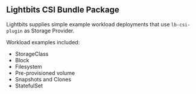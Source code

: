 
## Lightbits CSI Bundle Package

Lightbits supplies simple example workload deployments that use `lb-csi-plugin` as Storage Provider.

Workload examples included:

- StorageClass
- Block
- Filesystem
- Pre-provisioned volume
- Snapshots and Clones
- StatefulSet